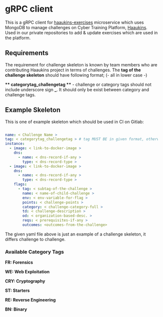 # gRPC client
This is a gRPC client for [haaukins-exercises](https://github.com/aau-network-security/haaukins-exercises) microservice which uses MongoDB to manage 
challenges on Cyber Training Platform, [Haaukins](https://github.com/aau-network-security/haaukins).
Used in our private repositories to add & update exercises which are used in the platform. 

## Requirements 

The requirement for challenge skeleton is known by team members who are contributing 
Haaukins project in terms of challenges. 
The  **__**tag**__ of the challenge skeleton** should have following format; (- all in lower case -)

__** categorytag_challengetag **__ - challenge or category tags should not include underscore sign **_**. 
It should only be exist between category and challenge tags. 

## Example Skeleton 

This is one of example skeleton which should be used in CI on Gitlab: 

```yaml

name: < Challenge Name >
tag: < categorytag_challengetag > # tag MUST BE in given format, otherwise CI will fail
instance:
  - image: < link-to-docker-image >
    dns:
      - name: < dns-record-if-any >
        type: < dns-record-type >
  - image: < link-to-docker-image >
    dns:
      - name: < dns-record-if-any >
        type: < dns-record-type >
    flags:
      - tag: < subtag-of-the-challenge >
        name: < name-of-child-challenge >
        env: < env-variable-for-flag >
        points: < challenge-points >
        category: < challenge-category-full >
        td: < challenge-description >
        od: < organization-based-desc. >
        reqs: < prerequisites-if-any >
        outcomes: <outcomes-from-the-challenge>
```
The given yaml file above is just an example of a challenge skeleton, it differs
challenge to challenge.

### Available Category Tags

**__FR__: Forensics**

**__WE__: Web Exploitation**

**__CRY__: Cryptography** 

**__ST__: Starters** 

**__RE__: Reverse Engineering** 

**__BN__: Binary** 
